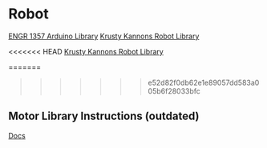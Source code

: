 # Robot
[ENGR 1357 Arduino Library](https://github.com/SMUENGR1357/arduino-library)
[Krusty Kannons Robot Library](https://github.com/drew-harris/KK_Robot)

<<<<<<< HEAD
[Krusty Kannons Robot Library](https://github.com/drew-harris/KK_Robot)

=======
>>>>>>> e52d82f0db62e1e89057dd583a005b6f28033bfc
## Motor Library Instructions (outdated)
[Docs](libraries/KK_Movement/docs.md)
